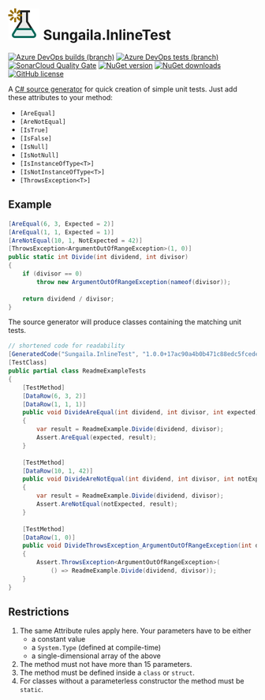 # ![InlineTest Logo](https://raw.githubusercontent.com/sungaila/InlineTest/master/etc/Icon_64.png) Sungaila.InlineTest

[![Azure DevOps builds (branch)](https://img.shields.io/azure-devops/build/sungaila/b346bdfc-2251-46e5-82b0-fa1153cea3eb/6/master?style=flat-square)](https://dev.azure.com/sungaila/InlineTest/_build/latest?definitionId=6&branchName=master)
[![Azure DevOps tests (branch)](https://img.shields.io/azure-devops/tests/sungaila/InlineTest/6/master?style=flat-square)](https://dev.azure.com/sungaila/InlineTest/_build/latest?definitionId=6&branchName=master)
[![SonarCloud Quality Gate](https://img.shields.io/sonar/quality_gate/sungaila_InlineTest?server=https%3A%2F%2Fsonarcloud.io&style=flat-square)](https://sonarcloud.io/dashboard?id=sungaila_InlineTest)
[![NuGet version](https://img.shields.io/nuget/v/Sungaila.InlineTest.svg?style=flat-square)](https://www.nuget.org/packages/Sungaila.InlineTest/)
[![NuGet downloads](https://img.shields.io/nuget/dt/Sungaila.InlineTest.svg?style=flat-square)](https://www.nuget.org/packages/Sungaila.InlineTest/)
[![GitHub license](https://img.shields.io/github/license/sungaila/InlineTest?style=flat-square)](https://github.com/sungaila/InlineTest/blob/master/LICENSE)


A [C# source generator](https://devblogs.microsoft.com/dotnet/introducing-c-source-generators/) for quick creation of simple unit tests. Just add these attributes to your method:
* `[AreEqual]`
* `[AreNotEqual]`
* `[IsTrue]`
* `[IsFalse]`
* `[IsNull]`
* `[IsNotNull]`
* `[IsInstanceOfType<T>]`
* `[IsNotInstanceOfType<T>]`
* `[ThrowsException<T>]`

## Example
```csharp
[AreEqual(6, 3, Expected = 2)]
[AreEqual(1, 1, Expected = 1)]
[AreNotEqual(10, 1, NotExpected = 42)]
[ThrowsException<ArgumentOutOfRangeException>(1, 0)]
public static int Divide(int dividend, int divisor)
{
	if (divisor == 0)
		throw new ArgumentOutOfRangeException(nameof(divisor));

	return dividend / divisor;
}
```

The source generator will produce classes containing the matching unit tests.

```csharp
// shortened code for readability
[GeneratedCode("Sungaila.InlineTest", "1.0.0+17ac90a4b0b471c88edc5fcedee4124a7cbbac28")]
[TestClass]
public partial class ReadmeExampleTests
{
	[TestMethod]
	[DataRow(6, 3, 2)]
	[DataRow(1, 1, 1)]
	public void DivideAreEqual(int dividend, int divisor, int expected)
	{
		var result = ReadmeExample.Divide(dividend, divisor);
		Assert.AreEqual(expected, result);
	}

	[TestMethod]
	[DataRow(10, 1, 42)]
	public void DivideAreNotEqual(int dividend, int divisor, int notExpected)
	{
		var result = ReadmeExample.Divide(dividend, divisor);
		Assert.AreNotEqual(notExpected, result);
	}

	[TestMethod]
	[DataRow(1, 0)]
	public void DivideThrowsException_ArgumentOutOfRangeException(int dividend, int divisor)
	{
		Assert.ThrowsException<ArgumentOutOfRangeException>(
			() => ReadmeExample.Divide(dividend, divisor));
	}
}
```

## Restrictions
1. The same Attribute rules apply here. Your parameters have to be either
    - a constant value
    - a `System.Type` (defined at compile-time)
    - a single-dimensional array of the above
2. The method must not have more than 15 parameters.
3. The method must be defined inside a `class` or `struct`.
4. For classes without a parameterless constructor the method must be `static`.